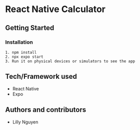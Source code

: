 # React Native Calculator

## Getting Started
  ### Installation
    1. npm install
    2. npx expo start
    3. Run it on physical devices or simulators to see the app
  
## Tech/Framework used
  * React Native
  * Expo
  
## Authors and contributors
* Lilly Nguyen
  
  
   
